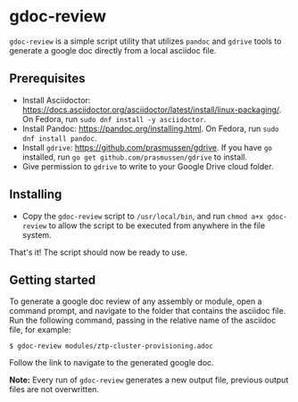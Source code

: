 # gdoc-review

`gdoc-review` is a simple script utility that utilizes `pandoc` and `gdrive` tools to generate a google doc directly from a local asciidoc file.

## Prerequisites

* Install Asciidoctor: https://docs.asciidoctor.org/asciidoctor/latest/install/linux-packaging/. On Fedora, run `sudo dnf install -y asciidoctor`.
* Install Pandoc: https://pandoc.org/installing.html. On Fedora, run `sudo dnf install pandoc`.
* Install `gdrive`: https://github.com/prasmussen/gdrive. If you have `go` installed, run `go get github.com/prasmussen/gdrive` to install. 
* Give permission to `gdrive` to write to your Google Drive cloud folder.

## Installing

* Copy the `gdoc-review` script to `/usr/local/bin`, and run `chmod a+x gdoc-review` to allow the script to be executed from anywhere in the file system.

That's it! The script should now be ready to use. 

## Getting started

To generate a google doc review of any assembly or module, open a command prompt, and navigate to the folder that contains the asciidoc file. Run the following command, passing in the relative name of the asciidoc file, for example:

```
$ gdoc-review modules/ztp-cluster-provisioning.adoc
```  
Follow the link to navigate to the generated google doc.

**Note:** Every run of `gdoc-review` generates a new output file, previous output files are not overwritten. 
